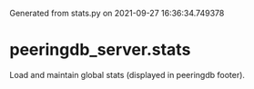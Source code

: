 Generated from stats.py on 2021-09-27 16:36:34.749378

# peeringdb_server.stats

Load and maintain global stats (displayed in peeringdb footer).
